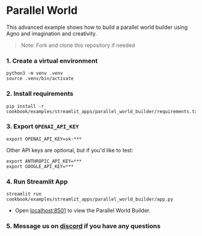 # Parallel World

This advanced example shows how to build a parallel world builder using Agno and imagination and creativity.

> Note: Fork and clone this repository if needed

### 1. Create a virtual environment

```shell
python3 -m venv .venv
source .venv/bin/activate
```

### 2. Install requirements

```shell
pip install -r cookbook/examples/streamlit_apps/parallel_world_builder/requirements.txt
```

### 3. Export `OPENAI_API_KEY`

```shell
export OPENAI_API_KEY=sk-***
```

Other API keys are optional, but if you'd like to test:

```shell
export ANTHROPIC_API_KEY=***
export GOOGLE_API_KEY=***
```

### 4. Run Streamlit App

```shell
streamlit run cookbook/examples/streamlit_apps/parallel_world_builder/app.py
```

- Open [localhost:8501](http://localhost:8501) to view the Parallel World Builder.

### 5. Message us on [discord](https://agno.link/discord) if you have any questions
